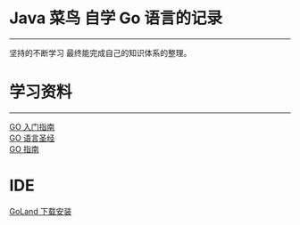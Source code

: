 # Java 菜鸟 自学 Go 语言的记录
***
坚持的不断学习 最终能完成自己的知识体系的整理。
# 学习资料
***
[GO 入门指南](https://github.com/unknwon/the-way-to-go_ZH_CN) \
[GO 语言圣经](https://golang-china.github.io/gopl-zh/) \
[GO 指南](https://tour.go-zh.org/welcome)

# IDE
[GoLand 下载安装](https://www.jetbrains.com/go/download/#section=windows)